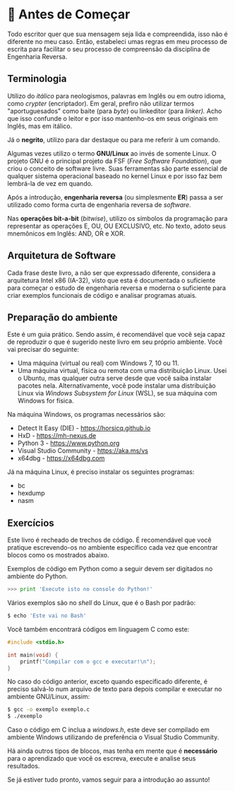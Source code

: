 # 👀 Antes de Começar

Todo escritor quer que sua mensagem seja lida e compreendida, isso não é diferente no meu caso. Então, estabeleci umas regras em meu processo de escrita para facilitar o seu processo de compreensão da disciplina de Engenharia Reversa.

## Terminologia

Utilizo do _itálico_ para neologismos, palavras em Inglês ou em outro idioma, como _crypter_ (encriptador). Em geral, prefiro não utilizar termos "aportuguesados" como baite (para _byte_) ou linkeditor (para _linker)._ Acho que isso confunde o leitor e por isso mantenho-os em seus originais em Inglês, mas em itálico.

Já o **negrito**, utilizo para dar destaque ou para me referir à um comando.

Algumas vezes utilizo o termo **GNU/Linux** ao invés de somente Linux. O projeto GNU é o principal projeto da FSF (_Free Software Foundation_), que criou o conceito de software livre. Suas ferramentas são parte essencial de qualquer sistema operacional baseado no kernel Linux e por isso faz bem lembrá-la de vez em quando.

Após a introdução, **engenharia reversa** (ou simplesmente **ER**) passa a ser utilizado como forma curta de engenharia reversa de _software_.

Nas **operações bit-a-bit** (_bitwise_), utilizo os símbolos da programação para representar as operações E, OU, OU EXCLUSIVO, etc. No texto, adoto seus mnemônicos em Inglês: AND, OR e XOR.

## Arquitetura de Software

Cada frase deste livro, a não ser que expressado diferente, considera a arquitetura Intel x86 (IA-32), visto que esta é documentada o suficiente para começar o estudo de engenharia reversa e moderna o suficiente para criar exemplos funcionais de código e analisar programas atuais.

## Preparação do ambiente

Este é um guia prático. Sendo assim, é recomendável que você seja capaz de reproduzir o que é sugerido neste livro em seu próprio ambiente. Você vai precisar do seguinte:

* Uma máquina (virtual ou real) com Windows 7, 10 ou 11.
* Uma máquina virtual, física ou remota com uma distribuição Linux. Usei o Ubuntu, mas qualquer outra serve desde que você saiba instalar pacotes nela. Alternativamente, você pode instalar uma distribuição Linux via _Windows Subsystem for Linux_ (WSL), se sua máquina com Windows for física.

Na máquina Windows, os programas necessários são:

* Detect It Easy (DIE) - https://horsicq.github.io
* HxD - https://mh-nexus.de
* Python 3 - https://www.python.org
* Visual Studio Community - https://aka.ms/vs
* x64dbg - https://x64dbg.com

Já na máquina Linux, é preciso instalar os seguintes programas:

* bc
* hexdump
* nasm

## Exercícios

Este livro é recheado de trechos de código. É recomendável que você pratique escrevendo-os no ambiente específico cada vez que encontrar blocos como os mostrados abaixo.

Exemplos de código em Python como a seguir devem ser digitados no ambiente do Python.

```python
>>> print 'Execute isto no console do Python!'
```

Vários exemplos são no _shell_ do Linux, que é o Bash por padrão:

```bash
$ echo 'Este vai no Bash'
```

Você também encontrará códigos em linguagem C como este:

```c
#include <stdio.h>

int main(void) {
    printf("Compilar com o gcc e executar!\n");
}
```

No caso do código anterior, exceto quando especificado diferente, é preciso salvá-lo num arquivo de texto para depois compilar e executar no ambiente GNU/Linux, assim:

```bash
$ gcc -o exemplo exemplo.c
$ ./exemplo
```

Caso o código em C inclua a _windows.h_, este deve ser compilado em ambiente Windows utilizando de preferência o Visual Studio Community.

Há ainda outros tipos de blocos, mas tenha em mente que é **necessário** para o aprendizado que você os escreva, execute e analise seus resultados.

Se já estiver tudo pronto, vamos seguir para a introdução ao assunto!

